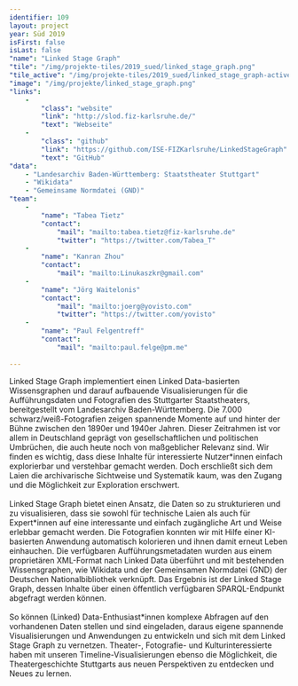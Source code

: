 ```yaml
---
identifier: 109
layout: project
year: Süd 2019
isFirst: false
isLast: false
"name": "Linked Stage Graph"
"tile": "/img/projekte-tiles/2019_sued/linked_stage_graph.png"
"tile_active": "/img/projekte-tiles/2019_sued/linked_stage_graph-active.png"
"image": "/img/projekte/linked_stage_graph.png"
"links":
    -
        "class": "website"
        "link": "http://slod.fiz-karlsruhe.de/"
        "text": "Webseite"
    -
        "class": "github"
        "link": "https://github.com/ISE-FIZKarlsruhe/LinkedStageGraph"
        "text": "GitHub"
"data":
    - "Landesarchiv Baden-Württemberg: Staatstheater Stuttgart"
    - "Wikidata"
    - "Gemeinsame Normdatei (GND)"
"team":
    -
        "name": "Tabea Tietz"
        "contact":
            "mail": "mailto:tabea.tietz@fiz-karlsruhe.de"
            "twitter": "https://twitter.com/Tabea_T"
    -
        "name": "Kanran Zhou"
        "contact":
            "mail": "mailto:Linukaszkr@gmail.com"
    -
        "name": "Jörg Waitelonis"
        "contact":
            "mail": "mailto:joerg@yovisto.com"
            "twitter": "https://twitter.com/yovisto"
    -
        "name": "Paul Felgentreff"
        "contact":
            "mail": "mailto:paul.felge@pm.me"
           
---
```

Linked Stage Graph implementiert einen Linked Data-basierten Wissensgraphen und darauf aufbauende Visualisierungen für die Aufführungsdaten und Fotografien des Stuttgarter Staatstheaters, bereitgestellt vom Landesarchiv Baden-Württemberg. Die 7.000 schwarz/weiß-Fotografien zeigen spannende Momente auf und hinter der Bühne zwischen den 1890er und 1940er Jahren. Dieser Zeitrahmen ist vor allem in Deutschland geprägt von gesellschaftlichen und politischen Umbrüchen, die auch heute noch von maßgeblicher Relevanz sind. Wir finden es wichtig, dass diese Inhalte für interessierte Nutzer\*innen einfach explorierbar und verstehbar gemacht werden. Doch erschließt sich dem Laien die archivarische Sichtweise und Systematik kaum, was den Zugang und die Möglichkeit zur Exploration erschwert.
<br/><br/>
Linked Stage Graph bietet einen Ansatz, die Daten so zu strukturieren und zu visualisieren, dass sie sowohl für technische Laien als auch für Expert\*innen auf eine interessante und einfach zugängliche Art und Weise erlebbar gemacht werden. Die Fotografien konnten wir mit Hilfe einer KI-basierten Anwendung automatisch kolorieren und ihnen damit erneut Leben einhauchen. Die verfügbaren Aufführungsmetadaten wurden aus einem proprietären XML-Format nach Linked Data überführt und mit bestehenden Wissensgraphen, wie Wikidata und der Gemeinsamen Normdatei (GND) der Deutschen Nationalbibliothek verknüpft. Das Ergebnis ist der Linked Stage Graph, dessen Inhalte über einen öffentlich verfügbaren SPARQL-Endpunkt abgefragt werden können.
<br/><br/>
So können (Linked) Data-Enthusiast\*innen komplexe Abfragen auf den vorhandenen Daten stellen und sind eingeladen, daraus eigene spannende Visualisierungen und Anwendungen zu entwickeln und sich mit dem Linked Stage Graph zu vernetzen. Theater-, Fotografie- und Kulturinteressierte haben mit unseren Timeline-Visualisierungen ebenso die Möglichkeit, die Theatergeschichte Stuttgarts aus neuen Perspektiven zu entdecken und Neues zu lernen.